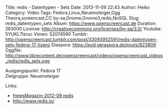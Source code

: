 Title: redis - Datentypen - Sets
Date: 2013-11-09 22:43
Author: Heiko
Category: Video
Tags: Fedora,Linux,Neueinsteiger,Ogg Theora,screencast,CC by-sa,Gnome,Gnome3,redis,NoSQL
Slug: redis_datentypen_sets
Album: https://www.openscreencast.de
Duration: 263000
License: http://creativecommons.org/licenses/by-sa/3.0/
Youtube: 5YUKL7lzruc
Vimeo: 52074590
Tumblr: http://openscreencast.tumblr.com/post/33093952591/redis-datentypen-sets-fedora-17-lizenz
Diaspora: https://pod.geraspora.de/posts/823809
Oggfile: http://www.librecontent.de/openscreencast/videos/openscreencast_videos_redis/redis_sets.ogg

Ausgangspunkt: Fedora 17  
Zielgruppe: Neueinsteiger  

Links:

  * [freiesMagazin-2012-09 redis](http://www.freiesmagazin.de/mobil/freiesMagazin-2012-09.html#12_09_redis "Link zu freiesMagazin-2012-09")
  * <http://www.redis.io/>

